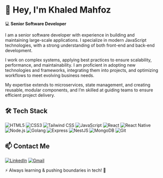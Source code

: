 # 👋 Hey, I'm Khaled Mahfoz  

💻 **Senior Software Developer** 


I am a senior software developer with experience in building and maintaining large-scale applications. 
I specialize in modern JavaScript technologies, with a strong understanding of both front-end and back-end development. 

I work on complex systems, applying best practices to ensure scalability, performance, and maintainability. 
I am proficient in adopting new technologies and frameworks, integrating them into projects, and optimizing workflows to meet evolving business needs. 

My expertise extends to microservices, state management, and creating reusable, modular components, and I’m skilled at guiding teams to ensure efficient project delivery.

## 🛠️ Tech Stack  
![HTML5](https://img.shields.io/badge/HTML5-E34F26?logo=html5&logoColor=white)
![CSS3](https://img.shields.io/badge/CSS3-1572B6?logo=css3&logoColor=white)
![Tailwind CSS](https://img.shields.io/badge/Tailwind_CSS-38B2AC?logo=tailwind-css&logoColor=white)
![JavaScript](https://img.shields.io/badge/JavaScript-323330?logo=javascript&logoColor=F7DF1E)
![React](https://img.shields.io/badge/React-20232A?logo=react&logoColor=61DAFB)
![React Native](https://img.shields.io/badge/React_Native-20232A?logo=react&logoColor=61DAFB)
![Node.js](https://img.shields.io/badge/Node.js-43853D?logo=node.js&logoColor=white)
![Golang](https://img.shields.io/badge/Go-00ADD8?logo=go&logoColor=white)
![Express](https://img.shields.io/badge/Express.js-404D59?logo=express)
![NestJS](https://img.shields.io/badge/NestJS-E0234E?logo=nestjs&logoColor=white)
![MongoDB](https://img.shields.io/badge/MongoDB-4EA94B?logo=mongodb&logoColor=white)
![Git](https://img.shields.io/badge/Git-F05032?logo=git&logoColor=white)

## 📫 Contact Me  
[![LinkedIn](https://img.shields.io/badge/LinkedIn-0077B5?style=for-the-badge&logo=linkedin&logoColor=white)](https://www.linkedin.com/in/khaled-mahfoz-1b4b3a18b/)  [![Gmail](https://img.shields.io/badge/Gmail-D14836?style=for-the-badge&logo=gmail&logoColor=white)](mailto:khaledmahfoz20@gmail.com)  

⚡ Always learning & pushing boundaries in tech! 🚀  
